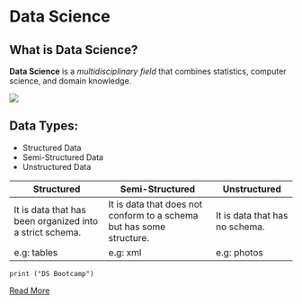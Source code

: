 # Data Science
## What is Data Science?

**Data Science** is a *multidisciplinary field* that combines statistics, computer science, and domain knowledge.

![](https://github.com/Tuwaiq-Data-Science-Bootcamp-V4/Markdown-Lab1/blob/baa0fcd59a13871b492ff2ba658d0080bb474e7e/DS.png)

## Data Types:
- Structured Data
- Semi-Structured Data
- Unstructured Data


| Structured | Semi-Structured | Unstructured |
| ----------- | ----------- | ----------- |
| It is data that has been organized into a strict schema. | It is data that does not conform to a schema but has some structure. | It is data that has no schema. |
| e.g: tables | e.g: xml | e.g: photos |

```
print ("DS Bootcamp")
```

[Read More](https://www.google.com)
